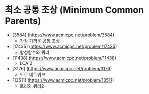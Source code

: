 최소 공통 조상 (Minimum Common Parents)
==========================================================================================
* [3584] (https://www.acmicpc.net/problem/3584)
  * 가장 가까운 공통 조상
* [17435] (https://www.acmicpc.net/problem/17435)
  * 합성함수와 쿼리
* [11438] (https://www.acmicpc.net/problem/11438)
  * LCA 2
* [3176] (https://www.acmicpc.net/problem/3176)
  * 도로 네트워크
* [13511] (https://www.acmicpc.net/problem/13511)
  * 트리와 쿼리2